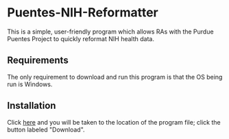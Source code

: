 # Puentes-NIH-Reformatter
This is a simple, user-friendly program which allows RAs with the Purdue Puentes Project to quickly reformat NIH health data.

## Requirements
The only requirement to download and run this program is that the OS being run is Windows.

## Installation
Click [here](https://github.com/Reis-McMillan/Puentes-NIH-Reformatter/blob/171495f00ee1f0a8c82711c986ffaa8273162d57/dist/main.exe) and you will be taken to the location of the program file; click the button labeled "Download".

